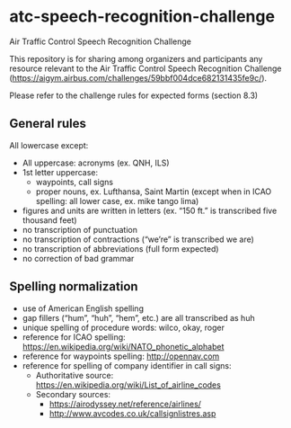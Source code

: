 # atc-speech-recognition-challenge
Air Traffic Control Speech Recognition Challenge

This repository is for sharing among organizers and participants any resource relevant to the Air Traffic Control Speech Recognition Challenge (https://aigym.airbus.com/challenges/59bbf004dce682131435fe9c/).


Please refer to the challenge rules for expected forms (section 8.3)
## General rules
All lowercase except:
* All uppercase: acronyms (ex. QNH, ILS)
* 1st letter uppercase:
  * waypoints, call signs
  * proper nouns, ex. Lufthansa, Saint Martin (except when in ICAO spelling: all lower case, ex. mike tango lima)
* figures and units are written in letters (ex. “150 ft.” is transcribed five thousand feet)
* no transcription of punctuation
* no transcription of contractions (“we’re” is transcribed we are)
* no transcription of abbreviations (full form expected)
* no correction of bad grammar
 
## Spelling normalization
* use of American English spelling
* gap fillers (“hum”, “huh”, “hem”, etc.) are all transcribed as huh
* unique spelling of procedure words: wilco, okay, roger
* reference for ICAO spelling: https://en.wikipedia.org/wiki/NATO_phonetic_alphabet   
* reference for waypoints spelling: http://opennav.com
* reference for spelling of company identifier in call signs:
  * Authoritative source: https://en.wikipedia.org/wiki/List_of_airline_codes  
  * Secondary sources:
    * https://airodyssey.net/reference/airlines/
    * http://www.avcodes.co.uk/callsignlistres.asp
